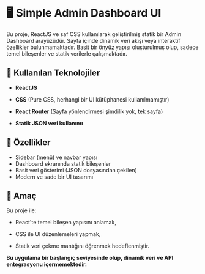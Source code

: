 # 🖥️ Simple Admin Dashboard UI

Bu proje, ReactJS ve saf CSS kullanılarak geliştirilmiş statik bir Admin Dashboard arayüzüdür. Sayfa içinde dinamik veri akışı veya interaktif özellikler bulunmamaktadır. Basit bir önyüz yapısı oluşturulmuş olup, sadece temel bileşenler ve statik verilerle çalışmaktadır.

## 🔧 Kullanılan Teknolojiler

- **ReactJS**

- **CSS** (Pure CSS, herhangi bir UI kütüphanesi kullanılmamıştır)

- **React Router** (Sayfa yönlendirmesi şimdilik yok, tek sayfa)

- **Statik JSON veri kullanımı**

## 📌 Özellikler

- Sidebar (menü) ve navbar yapısı
- Dashboard ekranında statik bileşenler
- Basit veri gösterimi (JSON dosyasından çekilen)
- Modern ve sade bir UI tasarımı

## 🎯 Amaç

Bu proje ile:

- React'te temel bileşen yapısını anlamak,

- CSS ile UI düzenlemeleri yapmak,

- Statik veri çekme mantığını öğrenmek hedeflenmiştir.

**Bu uygulama bir başlangıç seviyesinde olup, dinamik veri ve API entegrasyonu içermemektedir.**
